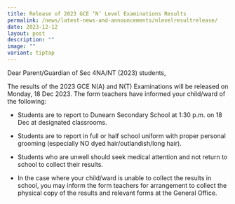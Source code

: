 ```yaml
---
title: Release of 2023 GCE ‘N’ Level Examinations Results
permalink: /news/latest-news-and-announcements/nlevelresultrelease/
date: 2023-12-12
layout: post
description: ""
image: ""
variant: tiptap
---
```

<p>Dear Parent/Guardian of Sec 4NA/NT (2023) students,</p><p>The results of the 2023 GCE N(A) and N(T) Examinations will be released on Monday, 18 Dec 2023. The form teachers have informed your child/ward of the following:</p><ul data-tight="true" class="tight"><li><p>Students are to report to Dunearn Secondary School at 1:30 p.m. on 18 Dec at designated classrooms.</p></li><li><p>Students are to report in full or half school uniform with proper personal grooming (especially NO dyed hair/outlandish/long hair).</p></li><li><p>Students who are unwell should seek medical attention and not return to school to collect their results.</p></li><li><p>In the case where your child/ward is unable to collect the results in school, you may inform the form teachers for arrangement to collect the physical copy of the results and relevant forms at the General Office.</p></li></ul><p></p>